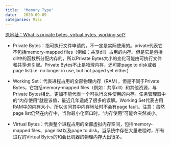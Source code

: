 ```yaml
---
title:  "Memory Type"
date:   2020-09-09
categories: Misc
---
```


[原地址：What is private bytes, virtual bytes, working set?](https://stackoverflow.com/questions/1984186/what-is-private-bytes-virtual-bytes-working-set)

* Private Bytes：指可执行文件申请的，不一定是实际使用的。private代表它不包括memory-mapped files（例如：共享dll）占用的内存。但是它是包括dll中的函数所分配内存的，所以Private Bytes大小的变化可能由可执行文件和共享dll引起。Private Bytes不止是物理内存，还可能page to disk或者page list(i.e. no longer in use, but not paged yet either)

* Working Set：代表进程占用的全部物理内存（RAM），但是不同于Private Bytes，它包括memory-mapped files（例如：共享dll）和其他资源，与Private Bytes相比，更加不能代表一个可执行文件使用的内存。任务管理器中的“内存使用”就是该值，最近几年造成了很多的误解。Working Set代表占用RAM中的内存大小，所以访问其中内存地址时不会有page fault。注意：虽然page list仍然在内存中，当你最小化窗口时，“内存使用”可能会突然减小。

* Virtual Bytes：代表整个进程占用的全部虚拟内存空间，包括memory-mapped files、page list以及page to disk。当系统中存在大量进程时，所有进程的Virtual Bytes的和会比机器的物理内存大出很多。